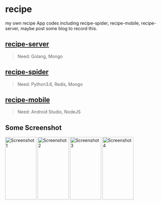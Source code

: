 # recipe
my own recipe App codes including recipe-spider, recipe-mobile, recipe-server, maybe post some blog to record this.


## [recipe-server](https://github.com/yeqown/recipe/tree/master/recipes-server)

> Need: Golang, Mongo

## [recipe-spider](https://github.com/yeqown/recipe/tree/master/recipes-spider)

> Need: Python3.6, Redis, Mongo

## [recipe-mobile](https://github.com/yeqown/recipe/tree/master/recipes-mobile)

> Need: Android Studio, NodeJS


## Some Screenshot

<img width="100" height="200" src="https://raw.githubusercontent.com/yeqown/recipe/master/screenshots/WechatIMG83.jpeg" alt="Screenshot1" />
<img width="100" height="200" src="https://raw.githubusercontent.com/yeqown/recipe/master/screenshots/WechatIMG84.jpeg" alt="Screenshot2" />
<img width="100" height="200" src="https://raw.githubusercontent.com/yeqown/recipe/master/screenshots/WechatIMG85.jpeg" alt="Screenshot3" />
<img width="100" height="200" src="https://raw.githubusercontent.com/yeqown/recipe/master/screenshots/WechatIMG86.jpeg" alt="Screenshot4" />
